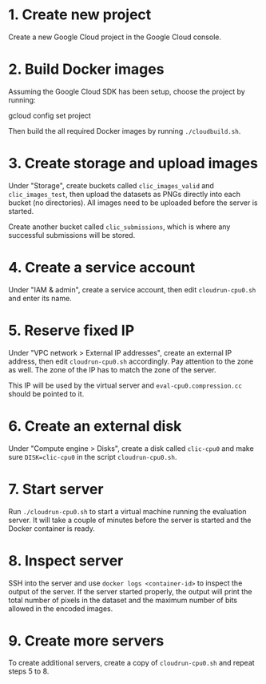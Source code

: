 
# 1. Create new project

Create a new Google Cloud project in the Google Cloud console.

# 2. Build Docker images

Assuming the Google Cloud SDK has been setup, choose the project by running:

  gcloud config set project <project-id>

Then build the all required Docker images by running `./cloudbuild.sh`.

# 3. Create storage and upload images

Under "Storage", create buckets called `clic_images_valid` and `clic_images_test`, then upload the
datasets as PNGs directly into each bucket (no directories). All images need to be uploaded before
the server is started.

Create another bucket called `clic_submissions`, which is where any successful submissions will be
stored.

# 4. Create a service account

Under "IAM & admin", create a service account, then edit `cloudrun-cpu0.sh` and enter its name.

# 5. Reserve fixed IP

Under "VPC network > External IP addresses", create an external IP address, then edit `cloudrun-cpu0.sh`
accordingly. Pay attention to the zone as well. The zone of the IP has to match the zone of the
server.

This IP will be used by the virtual server and `eval-cpu0.compression.cc` should be pointed to it.

# 6. Create an external disk

Under "Compute engine > Disks", create a disk called `clic-cpu0` and make sure `DISK=clic-cpu0` in
the script `cloudrun-cpu0.sh`.

# 7. Start server

Run `./cloudrun-cpu0.sh` to start a virtual machine running the evaluation server. It will take
a couple of minutes before the server is started and the Docker container is ready.

# 8. Inspect server

SSH into the server and use `docker logs <container-id>` to inspect the output of the server. If
the server started properly, the output will print the total number of pixels in the dataset and
the maximum number of bits allowed in the encoded images.

# 9. Create more servers

To create additional servers, create a copy of `cloudrun-cpu0.sh` and repeat steps 5 to 8.
